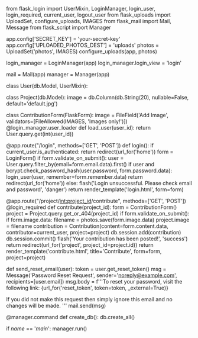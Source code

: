 from flask_login import UserMixin, LoginManager, login_user, login_required, current_user, logout_user
from flask_uploads import UploadSet, configure_uploads, IMAGES
from flask_mail import Mail, Message
from flask_script import Manager

app.config['SECRET_KEY'] = 'your-secret-key'
app.config['UPLOADED_PHOTOS_DEST'] = 'uploads'
photos = UploadSet('photos', IMAGES)
configure_uploads(app, photos)

login_manager = LoginManager(app)
login_manager.login_view = 'login'

mail = Mail(app)
manager = Manager(app)

class User(db.Model, UserMixin):

class Project(db.Model):
    image = db.Column(db.String(20), nullable=False, default='default.jpg')

class ContributionForm(FlaskForm):
    image = FileField('Add Image', validators=[FileAllowed(IMAGES, 'Images only!')])
@login_manager.user_loader
def load_user(user_id):
    return User.query.get(int(user_id))

@app.route("/login", methods=['GET', 'POST'])
def login():
    if current_user.is_authenticated:
        return redirect(url_for('home'))
    form = LoginForm()
    if form.validate_on_submit():
        user = User.query.filter_by(email=form.email.data).first()
        if user and bcrypt.check_password_hash(user.password, form.password.data):
            login_user(user, remember=form.remember.data)
            return redirect(url_for('home'))
        else:
            flash('Login unsuccessful. Please check email and password', 'danger')
    return render_template('login.html', form=form)

@app.route("/project/<int:project_id>/contribute", methods=['GET', 'POST'])
@login_required
def contribute(project_id):
    form = ContributionForm()
    project = Project.query.get_or_404(project_id)
    if form.validate_on_submit():
        if form.image.data:
            filename = photos.save(form.image.data)
            project.image = filename
        contribution = Contribution(content=form.content.data, contributor=current_user, project=project)
        db.session.add(contribution)
        db.session.commit()
        flash('Your contribution has been posted!', 'success')
        return redirect(url_for('project', project_id=project.id))
    return render_template('contribute.html', title='Contribute', form=form, project=project)

def send_reset_email(user):
    token = user.get_reset_token()
    msg = Message('Password Reset Request',
                  sender='noreply@example.com',
                  recipients=[user.email])
    msg.body = f'''To reset your password, visit the following link:
{url_for('reset_token', token=token, _external=True)}

If you did not make this request then simply ignore this email and no changes will be made.
'''
    mail.send(msg)

@manager.command
def create_db():
    db.create_all()

if _name_ == '_main_':
    manager.run()
